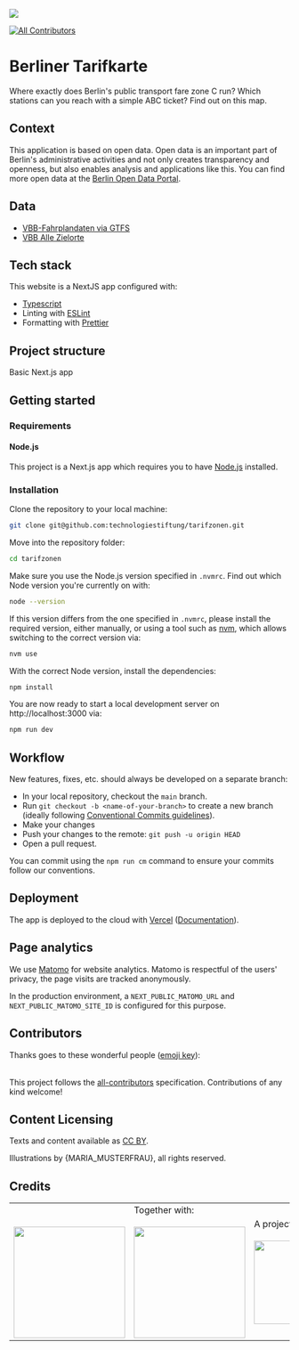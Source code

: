 ![](https://img.shields.io/badge/Built%20with%20%E2%9D%A4%EF%B8%8F-at%20Technologiestiftung%20Berlin-blue)

<!-- ALL-CONTRIBUTORS-BADGE:START - Do not remove or modify this section -->

[![All Contributors](https://img.shields.io/badge/all_contributors-0-orange.svg?style=flat-square)](#contributors-)

<!-- ALL-CONTRIBUTORS-BADGE:END -->

# Berliner Tarifkarte

Where exactly does Berlin's public transport fare zone C run? Which stations can you reach with a simple ABC ticket? Find out on this map.

## Context
   
This application is based on open data. Open data is an important part of Berlin's administrative activities and not only creates transparency and openness, but also enables analysis and applications like this. You can find more open data at the [Berlin Open Data Portal](https://daten.berlin.de).

## Data

- [VBB-Fahrplandaten via GTFS](https://daten.berlin.de/datensaetze/vbb-fahrplandaten-gtfs)
- [VBB Alle Zielorte](https://www.vbb.de/fileadmin/user_upload/VBB/Dokumente/API-Datensaetze/vbb-alle-zielorte.csv)
   
## Tech stack

This website is a NextJS app configured with:

- [Typescript](https://www.typescriptlang.org/)
- Linting with [ESLint](https://eslint.org/)
- Formatting with [Prettier](https://prettier.io/)

## Project structure

Basic Next.js app

## Getting started

### Requirements

#### Node.js

This project is a Next.js app which requires you to have [Node.js](https://nodejs.org/en/) installed.

### Installation

Clone the repository to your local machine:

```bash
git clone git@github.com:technologiestiftung/tarifzonen.git
```

Move into the repository folder:

```bash
cd tarifzonen
```

Make sure you use the Node.js version specified in `.nvmrc`. Find out which Node version you're currently on with:

```bash
node --version
```

If this version differs from the one specified in `.nvmrc`, please install the required version, either manually, or using a tool such as [nvm](https://github.com/nvm-sh/nvm), which allows switching to the correct version via:

```bash
nvm use
```

With the correct Node version, install the dependencies:

```bash
npm install
```
You are now ready to start a local development server on http://localhost:3000 via:

```bash
npm run dev
```

## Workflow

New features, fixes, etc. should always be developed on a separate branch:

- In your local repository, checkout the `main` branch.
- Run `git checkout -b <name-of-your-branch>` to create a new branch (ideally following [Conventional Commits guidelines](https://www.conventionalcommits.org)).
- Make your changes
- Push your changes to the remote: `git push -u origin HEAD`
- Open a pull request.

You can commit using the `npm run cm` command to ensure your commits follow our conventions.

## Deployment

The app is deployed to the cloud with [Vercel](https://vercel.com/new?utm_source=github&utm_medium=readme&utm_campaign=next-example) ([Documentation](https://nextjs.org/docs/deployment)).

## Page analytics

We use [Matomo](https://matomo.org/) for website analytics. Matomo is respectful of the users' privacy, the page visits are tracked anonymously.

In the production environment, a `NEXT_PUBLIC_MATOMO_URL` and `NEXT_PUBLIC_MATOMO_SITE_ID` is configured for this purpose.

## Contributors

Thanks goes to these wonderful people ([emoji key](https://allcontributors.org/docs/en/emoji-key)):

<!-- ALL-CONTRIBUTORS-LIST:START - Do not remove or modify this section -->
<!-- prettier-ignore-start -->
<!-- markdownlint-disable -->
<table>
  <tbody>
    <tr>
    </tr>
  </tbody>
</table>

<!-- markdownlint-restore -->
<!-- prettier-ignore-end -->

<!-- ALL-CONTRIBUTORS-LIST:END -->

This project follows the [all-contributors](https://github.com/all-contributors/all-contributors) specification. Contributions of any kind welcome!

## Content Licensing

Texts and content available as [CC BY](https://creativecommons.org/licenses/by/3.0/de/).

Illustrations by {MARIA_MUSTERFRAU}, all rights reserved.

## Credits

<table>
  <tr>
    <td>
      <a href="https://odis-berlin.de">
        <br />
        <br />
        <img width="200" src="https://logos.citylab-berlin.org/logo-odis-berlin.svg" />
      </a>
    </td>
    <td>
      Together with: <a href="https://citylab-berlin.org/en/start/">
        <br />
        <br />
        <img width="200" src="https://logos.citylab-berlin.org/logo-citylab-berlin.svg" />
      </a>
    </td>
    <td>
      A project by: <a href="https://www.technologiestiftung-berlin.de/en/">
        <br />
        <br />
        <img width="150" src="https://logos.citylab-berlin.org/logo-technologiestiftung-berlin-en.svg" />
      </a>
    </td>
    <td>
      Supported by: <a href="https://www.berlin.de/sen/inneres/">
        <br />
        <br />
        <img width="100" src="https://logos.citylab-berlin.org/logo-berlin-seninnds-en.svg" />
      </a>
    </td>
  </tr>
</table>
